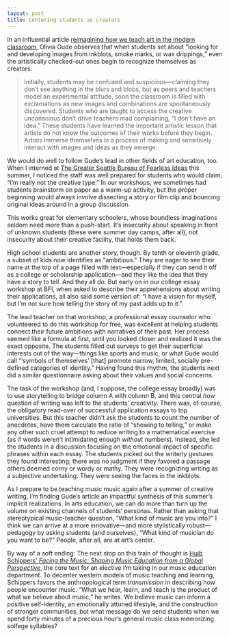 ```yaml
---
layout: post
title: Centering students as creators
---
```


In an influential article
<a href="http://www.tandfonline.com/doi/pdf/10.1080/00043125.2007.11651621" alt="Olivia Gude, &quot;Principles of Possibility,&quot; Art Education, Jan. 2007, 6&ndash;17">reimagining
how we teach art in the modern classroom</a>, Olivia Gude observes that when
students set about “looking for and developing images from inkblots, smoke
marks, or wax drippings,” even the artistically checked-out ones begin to
recognize themselves as creators:

> Initially, students may be confused and suspicious—claiming they don’t see
> anything in the blurs and blobs, but as peers and teachers model an
> experimental attitude, soon the classroom is filled with exclamations as new
> images and combinations are spontaneously discovered. Students who are taught
> to access the creative unconscious don’t drive teachers mad complaining, “I
> don’t have an idea.” These students have learned the important artistic lesson
> that artists do not know the outcomes of their works before they begin.
> Artists immerse themselves in a process of making and sensitively interact
> with images and ideas as they emerge.

We would do well to follow Gude’s lead in other fields of art education, too.
When I interned at <a href="http://fearlessideas.org/">The Greater Seattle
Bureau of Fearless Ideas</a> this summer, I noticed the staff was well prepared
for students who would claim, “I’m really not the creative type.” In our
workshops, we sometimes had students brainstorm on paper as a warm-up activity,
but the proper beginning would always involve dissecting a story or film clip
and bouncing original ideas around in a group discussion.

This works great for elementary schoolers, whose boundless imaginations seldom
need more than a push-start. It’s insecurity about speaking in front of unknown
students (these were summer day camps, after all), not insecurity about their
creative facility, that holds them back.

High school students are another story, though. By tenth or eleventh grade, a
subset of kids now identifies as “ambitious.” They are eager to see their name
at the top of a page filled with text—especially if they can send it off as a
college or scholarship application—and they like the idea that they have a story
to tell. And they all *do.* But early on in our college essay workshop at BFI,
when asked to describe their apprehensions about writing their applications, all
also said some version of: “I have a vision for myself, but I’m not sure how
telling the story of my past adds up to it.”

The lead teacher on that workshop, a professional essay counselor who
volunteered to do this workshop for free, was excellent at helping students
connect their future ambitions with narratives of their past. Her process seemed
like a formula at first, until you looked closer and realized it was the exact
opposite. The students filled out surveys to get their superficial interests out
of the way—things like sports and music, or what Gude would call “‘symbols of
themselves’ [that] promote narrow, limited, socially pre-defined categories of
identity.” Having found this rhythm, the students next did a similar
questionnaire asking about their values and social concerns.

The task of the workshop (and, I suppose, the college essay broadly) was to use
storytelling to bridge column A with column B, and this central *how* question
of writing was left to the students’ creativity. There was, of course, the
obligatory read-over of successful application essays to top universities. But
this teacher didn’t ask the students to count the number of anecdotes, have them
calculate the ratio of “showing to telling,” or make any other such cruel
attempt to reduce writing to a mathematical exercise (as if words weren’t
intimidating enough *without* numbers). Instead, she led the students in a
discussion focusing on the emotional impact of specific phrases within each
essay. The students picked out the writerly gestures they found interesting;
there was no judgment if they favored a passage others deemed corny or wordy or
mathy. They were recognizing writing as a subjective undertaking. They were
seeing the faces in the inkblots.

As I prepare to be teaching music music again after a summer of creative
writing, I’m finding Gude’s article an impactful synthesis of this summer’s
implicit realizations. In arts education, we can do more than turn up the volume
on existing channels of students’ personas. Rather than asking that
stereotypical music-teacher question, “What kind of music are you into?” I think
we can arrive at a more innovative—and more stylistically robust—pedagogy by
asking students (and ourselves), “What kind of musician do you want to be?”
People, after all, are at art’s center.

By way of a soft ending: The next stop on this train of thought is
[Huib Schippers’ *Facing the Music: Shaping Music Education from a Global Perspective*](https://global.oup.com/academic/product/facing-the-music-9780195379761?cc=us&lang=en&),
the core text for an elective I’m taking in our music education department. To
decenter western models of music teaching and learning, Schippers favors the
anthropological term *transmission* in describing how people encounter music.
“What we hear, learn, and teach is the product of what we believe about music,”
he writes. We believe music can inform a positive self-identity, an emotionally
attuned lifestyle, and the construction of stronger communities, but what
message do we send students when we spend forty minutes of a precious hour’s
general music class memorizing solfege syllables?
